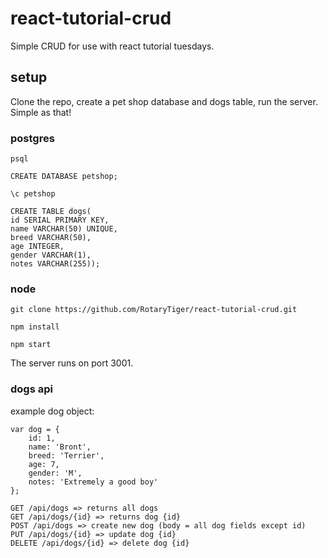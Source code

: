 # react-tutorial-crud
Simple CRUD for use with react tutorial tuesdays.

## setup

Clone the repo, create a pet shop database and dogs table, run the server. Simple as that!

### postgres

```
psql

CREATE DATABASE petshop;

\c petshop

CREATE TABLE dogs(
id SERIAL PRIMARY KEY,
name VARCHAR(50) UNIQUE,
breed VARCHAR(50),
age INTEGER,
gender VARCHAR(1),
notes VARCHAR(255));
```

### node

```
git clone https://github.com/RotaryTiger/react-tutorial-crud.git

npm install

npm start
```

The server runs on port 3001.

### dogs api

example dog object:
```
var dog = {
	id: 1,
	name: 'Bront',
	breed: 'Terrier',
	age: 7,
	gender: 'M',
	notes: 'Extremely a good boy'
};

GET /api/dogs => returns all dogs
GET /api/dogs/{id} => returns dog {id}
POST /api/dogs => create new dog (body = all dog fields except id)
PUT /api/dogs/{id} => update dog {id}
DELETE /api/dogs/{id} => delete dog {id}
```
